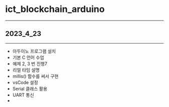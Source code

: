 # ict_blockchain_arduino

- - -
## 2023_4_23
- - -
* 아두이노 프로그램 설치
* 기본 C 언어 수업
* 예제 2, 3 번 진행7
* 리얼 타임 설명
* millis() 함수를 써서 구현
* vsCode 설정
* Serial 클래스 활용
* UART 통신
* 